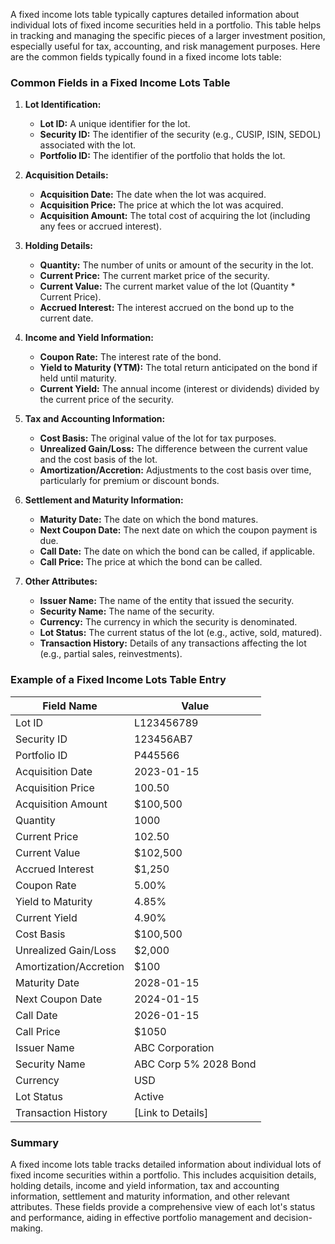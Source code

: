 A fixed income lots table typically captures detailed information about individual lots of fixed income securities held in a portfolio. This table helps in tracking and managing the specific pieces of a larger investment position, especially useful for tax, accounting, and risk management purposes. Here are the common fields typically found in a fixed income lots table:

### Common Fields in a Fixed Income Lots Table

1. **Lot Identification:**
   - **Lot ID:** A unique identifier for the lot.
   - **Security ID:** The identifier of the security (e.g., CUSIP, ISIN, SEDOL) associated with the lot.
   - **Portfolio ID:** The identifier of the portfolio that holds the lot.

2. **Acquisition Details:**
   - **Acquisition Date:** The date when the lot was acquired.
   - **Acquisition Price:** The price at which the lot was acquired.
   - **Acquisition Amount:** The total cost of acquiring the lot (including any fees or accrued interest).

3. **Holding Details:**
   - **Quantity:** The number of units or amount of the security in the lot.
   - **Current Price:** The current market price of the security.
   - **Current Value:** The current market value of the lot (Quantity * Current Price).
   - **Accrued Interest:** The interest accrued on the bond up to the current date.

4. **Income and Yield Information:**
   - **Coupon Rate:** The interest rate of the bond.
   - **Yield to Maturity (YTM):** The total return anticipated on the bond if held until maturity.
   - **Current Yield:** The annual income (interest or dividends) divided by the current price of the security.

5. **Tax and Accounting Information:**
   - **Cost Basis:** The original value of the lot for tax purposes.
   - **Unrealized Gain/Loss:** The difference between the current value and the cost basis of the lot.
   - **Amortization/Accretion:** Adjustments to the cost basis over time, particularly for premium or discount bonds.

6. **Settlement and Maturity Information:**
   - **Maturity Date:** The date on which the bond matures.
   - **Next Coupon Date:** The next date on which the coupon payment is due.
   - **Call Date:** The date on which the bond can be called, if applicable.
   - **Call Price:** The price at which the bond can be called.

7. **Other Attributes:**
   - **Issuer Name:** The name of the entity that issued the security.
   - **Security Name:** The name of the security.
   - **Currency:** The currency in which the security is denominated.
   - **Lot Status:** The current status of the lot (e.g., active, sold, matured).
   - **Transaction History:** Details of any transactions affecting the lot (e.g., partial sales, reinvestments).

### Example of a Fixed Income Lots Table Entry

| Field Name           | Value                       |
|----------------------|-----------------------------|
| Lot ID               | L123456789                  |
| Security ID          | 123456AB7                   |
| Portfolio ID         | P445566                     |
| Acquisition Date     | 2023-01-15                  |
| Acquisition Price    | 100.50                      |
| Acquisition Amount   | $100,500                    |
| Quantity             | 1000                        |
| Current Price        | 102.50                      |
| Current Value        | $102,500                    |
| Accrued Interest     | $1,250                      |
| Coupon Rate          | 5.00%                       |
| Yield to Maturity    | 4.85%                       |
| Current Yield        | 4.90%                       |
| Cost Basis           | $100,500                    |
| Unrealized Gain/Loss | $2,000                      |
| Amortization/Accretion| $100                       |
| Maturity Date        | 2028-01-15                  |
| Next Coupon Date     | 2024-01-15                  |
| Call Date            | 2026-01-15                  |
| Call Price           | $1050                       |
| Issuer Name          | ABC Corporation             |
| Security Name        | ABC Corp 5% 2028 Bond       |
| Currency             | USD                         |
| Lot Status           | Active                      |
| Transaction History  | [Link to Details]           |

### Summary

A fixed income lots table tracks detailed information about individual lots of fixed income securities within a portfolio. This includes acquisition details, holding details, income and yield information, tax and accounting information, settlement and maturity information, and other relevant attributes. These fields provide a comprehensive view of each lot's status and performance, aiding in effective portfolio management and decision-making.
